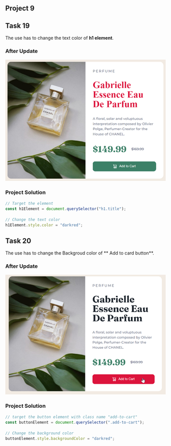 ## Project 9

## **Task 19**

The use has to change the text color of **h1 element**.

### **After Update**

![Output Image](./ass9.1-after.png)

### **Project Solution**

```js
// Target the element
const h1Element = document.querySelector("h1.title");

// Change the text color
h1Element.style.color = "darkred";
```

## **Task 20**

The use has to change the Backgroud color of ** Add to card button**.

### **After Update**

![Output Image](./ass9.2-after.png)

### **Project Solution**

```js
// target the button element with class name "add-to-cart"
const buttonElement = document.querySelector(".add-to-cart");

// Change the background color
buttonElement.style.backgroundColor = "darkred";
```
